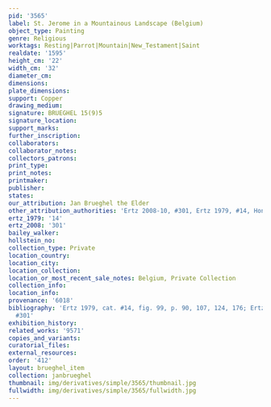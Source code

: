 ```yaml
---
pid: '3565'
label: St. Jerome in a Mountainous Landscape (Belgium)
object_type: Painting
genre: Religious
worktags: Resting|Parrot|Mountain|New_Testament|Saint
realdate: '1595'
height_cm: '22'
width_cm: '32'
diameter_cm:
dimensions:
plate_dimensions:
support: Copper
drawing_medium:
signature: BRUEGHEL 15(9)5
signature_location:
support_marks:
further_inscription:
collaborators:
collaborator_notes:
collectors_patrons:
print_type:
print_notes:
printmaker:
publisher:
states:
our_attribution: Jan Brueghel the Elder
other_attribution_authorities: 'Ertz 2008-10, #301, Ertz 1979, #14, Honig database'
ertz_1979: '14'
ertz_2008: '301'
bailey_walker:
hollstein_no:
collection_type: Private
location_country:
location_city:
location_collection:
location_or_most_recent_sale_notes: Belgium, Private Collection
collection_info:
location_info:
provenance: '6018'
bibliography: 'Ertz 1979, cat. #14, fig. 99, p. 90, 107, 124, 176; Ertz 2008-10, cat.
  #301'
exhibition_history:
related_works: '9571'
copies_and_variants:
curatorial_files:
external_resources:
order: '412'
layout: brueghel_item
collection: janbrueghel
thumbnail: img/derivatives/simple/3565/thumbnail.jpg
fullwidth: img/derivatives/simple/3565/fullwidth.jpg
---
```


